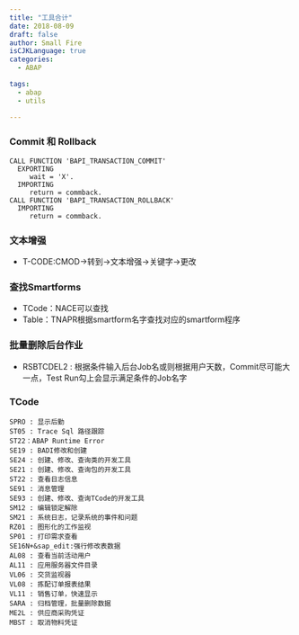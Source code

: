 ```yaml
---
title: "工具合计"
date: 2018-08-09
draft: false
author: Small Fire
isCJKLanguage: true
categories: 
  - ABAP

tags: 
  - abap
  - utils

---
```


### Commit 和 Rollback ###
```JS
CALL FUNCTION 'BAPI_TRANSACTION_COMMIT'
  EXPORTING
     wait = 'X'.
  IMPORTING
     return = commback.
CALL FUNCTION 'BAPI_TRANSACTION_ROLLBACK'
  IMPORTING
     return = commback.
```
### 文本增强 ###

- T-CODE:CMOD->转到->文本增强->关键字->更改

### 查找Smartforms ###
- TCode：NACE可以查找
- Table：TNAPR根据smartform名字查找对应的smartform程序

### 批量删除后台作业 ###
- RSBTCDEL2 : 根据条件输入后台Job名或则根据用户天数，Commit尽可能大一点，Test Run勾上会显示满足条件的Job名字

### TCode ###
```JS
SPRO : 显示后勤
ST05 : Trace Sql 路径跟踪
ST22：ABAP Runtime Error
SE19 : BADI修改和创建
SE24 : 创建、修改、查询类的开发工具
SE21 : 创建、修改、查询包的开发工具
ST22 : 查看日志信息
SE91 : 消息管理
SE93 : 创建、修改、查询TCode的开发工具
SM12 : 编辑锁定解除
SM21 : 系统日志，记录系统的事件和问题
RZ01 : 图形化的工作监视 
SP01 : 打印需求查看
SE16N+&sap_edit:强行修改表数据
AL08 : 查看当前活动用户
AL11 : 应用服务器文件目录
VL06 : 交货监视器
VL08 : 拣配订单报表结果
VL11 : 销售订单，快速显示
SARA : 归档管理，批量删除数据
ME2L : 供应商采购凭证
MBST : 取消物料凭证
```

